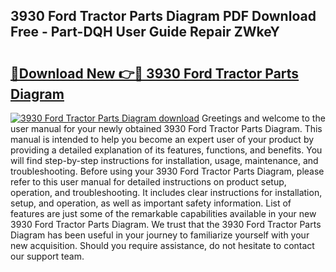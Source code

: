 ## 3930 Ford Tractor Parts Diagram PDF Download Free - Part-DQH User Guide Repair ZWkeY

# <h2><a href="http://dfl0bs.blite.top/?on=3930+Ford+Tractor+Parts+Diagram">🔗Download New 👉🔴 3930 Ford Tractor Parts Diagram</a></h2>

[![3930 Ford Tractor Parts Diagram download](https://i.imgur.com/lujVjoI.png)](http://dfl0bs.blite.top/?on=3930+Ford+Tractor+Parts+Diagram)
Greetings and welcome to the user manual for your newly obtained 3930 Ford Tractor Parts Diagram. This manual is intended to help you become an expert user of your product by providing a detailed explanation of its features, functions, and benefits. You will find step-by-step instructions for installation, usage, maintenance, and troubleshooting. Before using your 3930 Ford Tractor Parts Diagram, please refer to this user manual for detailed instructions on product setup, operation, and troubleshooting. It includes clear instructions for installation, setup, and operation, as well as important safety information. List of features are just some of the remarkable capabilities available in your new 3930 Ford Tractor Parts Diagram. We trust that the 3930 Ford Tractor Parts Diagram has been useful in your journey to familiarize yourself with your new acquisition. Should you require assistance, do not hesitate to contact our support team.
